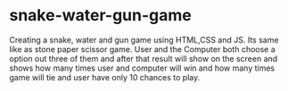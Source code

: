 # snake-water-gun-game
Creating a snake, water and gun game using HTML,CSS and JS. Its same like as stone paper scissor game. User and the Computer both choose a option out three of them and after that result will show on the screen and shows how many times user and computer will win and how many times game will tie and user have only 10 chances to play.
